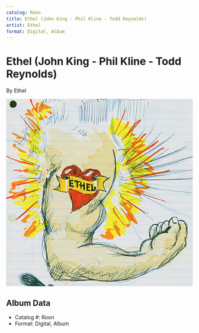 ```yaml
---
catalog: Roon
title: Ethel (John King - Phil Kline - Todd Reynolds)
artist: Ethel
format: Digital, Album
---
```


# Ethel (John King - Phil Kline - Todd Reynolds)

By Ethel

![](../../assets/albumcovers/Ethel-Ethel_John_King_-_Phil_Kline_-_Todd_Reynolds.png)

## Album Data

- Catalog #: Roon
- Format: Digital, Album

